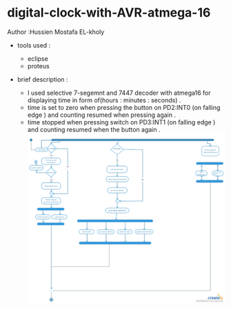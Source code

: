 # digital-clock-with-AVR-atmega-16

Author :Hussien Mostafa EL-kholy

 - tools used :

   - eclipse
   - proteus
 
- brief description :
  - I used selective 7-segemnt and 7447 decoder with atmega16 for displaying time in form of(hours : minutes : seconds) .
  - time is set to zero when pressing the button on PD2:INT0 (on falling edge ) and counting resumed when pressing  again .
  - time stopped  when pressing switch on PD3:INT1 (on falling edge ) and counting resumed when the button  again .
  ![example](/images/Untitled-1.jpg)
